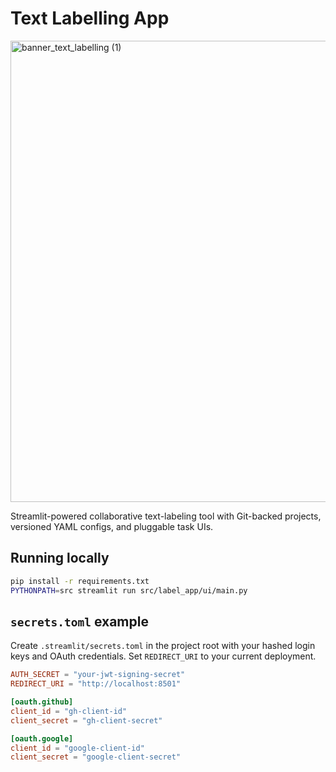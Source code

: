 # Text Labelling App

<img width="2043" height="738" alt="banner_text_labelling (1)" src="https://github.com/user-attachments/assets/74556a50-e609-4186-b31e-bd149b1e940a" />

Streamlit-powered collaborative text-labeling tool with Git-backed projects, versioned YAML configs, and pluggable task UIs.

## Running locally

```bash
pip install -r requirements.txt
PYTHONPATH=src streamlit run src/label_app/ui/main.py
```

## `secrets.toml` example

Create `.streamlit/secrets.toml` in the project root with your hashed login keys and OAuth credentials. Set `REDIRECT_URI` to your current deployment.

```toml
AUTH_SECRET = "your-jwt-signing-secret"
REDIRECT_URI = "http://localhost:8501"

[oauth.github]
client_id = "gh-client-id"
client_secret = "gh-client-secret"

[oauth.google]
client_id = "google-client-id"
client_secret = "google-client-secret"
```
